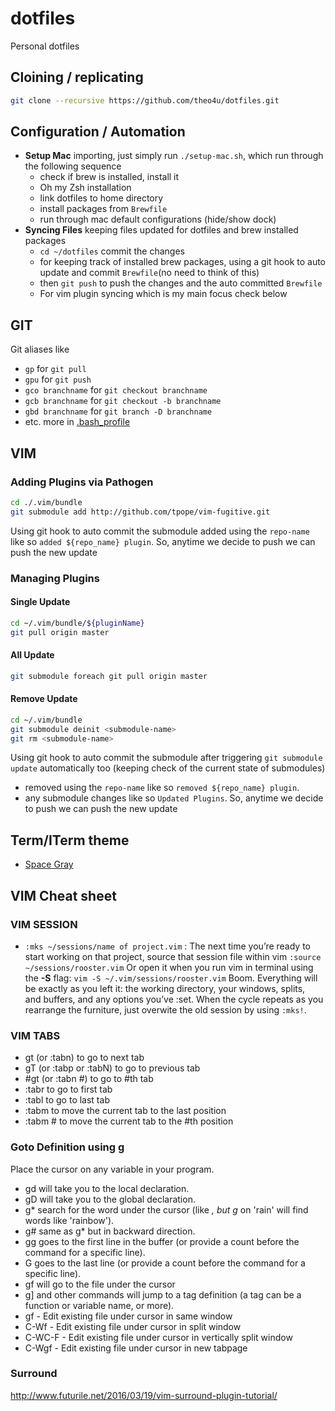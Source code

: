 # dotfiles
Personal dotfiles

## Cloining / replicating
```sh
git clone --recursive https://github.com/theo4u/dotfiles.git
```

## Configuration / Automation
* **Setup Mac** importing, just simply run `./setup-mac.sh`, which run through the following sequence 
	- check if brew is installed, install it
	- Oh my Zsh installation
	- link dotfiles to home directory
	- install packages from `Brewfile`
	- run through mac default configurations (hide/show dock)
* **Syncing Files** keeping files updated for dotfiles and brew installed packages
	- `cd ~/dotfiles` commit the changes
	- for keeping track of installed brew packages, using a git hook to auto update and commit `Brewfile`(no need to think of this)
	- then `git push` to push the changes and the auto committed `Brewfile` 
	- For vim plugin syncing which is my main focus check below

## GIT 

Git aliases like 
  * `gp` for `git pull`
  * `gpu` for `git push`
  * `gco branchname` for `git checkout branchname`
  * `gcb branchname` for `git checkout -b branchname`
  * `gbd branchname` for `git branch -D branchname`
  * etc. more in [.bash_profile](https://github.com/theo4u/dotfiles/blob/cde99ee917cf76c72003cf3ae4b2fc1de57fc302/.bash_profile#L14)


## VIM 
### Adding Plugins via Pathogen
```sh
cd ./.vim/bundle
git submodule add http://github.com/tpope/vim-fugitive.git
```
Using git hook to auto commit the submodule added using the `repo-name` like so `added ${repo_name} plugin`. So, anytime we decide to push we can push the new update 

### Managing Plugins 
#### Single Update
```sh
cd ~/.vim/bundle/${pluginName}
git pull origin master
``` 
#### All Update
```sh
git submodule foreach git pull origin master
```
#### Remove Update
```sh
cd ~/.vim/bundle
git submodule deinit <submodule-name>    
git rm <submodule-name>
```
Using git hook to auto commit the submodule after triggering `git submodule update` automatically too (keeping check of the current state of submodules) 
* removed using the `repo-name` like so `removed ${repo_name} plugin`. 
* any submodule changes  like so `Updated Plugins`. 
So, anytime we decide to push we can push the new update 

## Term/ITerm theme
* [Space Gray](theme/spacegray.itermcolors)

## VIM Cheat sheet
### VIM SESSION
* `:mks ~/sessions/name of project.vim` : The next time you’re ready to start working on that project, source that session file within vim `:source ~/sessions/rooster.vim` Or open it when you run vim in terminal using the **-S** flag: `vim -S ~/.vim/sessions/rooster.vim`
Boom. Everything will be exactly as you left it: the working directory, your windows, splits, and buffers, and any options you’ve :set. When the cycle repeats as you rearrange the furniture, just overwite the old session by using `:mks!`.

### VIM TABS
* gt (or :tabn) to go to next tab
* gT (or :tabp or :tabN) to go to previous tab
* #gt (or :tabn #) to go to #th tab
* :tabr to go to first tab
* :tabl to go to last tab
* :tabm to move the current tab to the last position
* :tabm # to move the current tab to the #th position

### Goto Definition using g
Place the cursor on any variable in your program.
* gd will take you to the local declaration.
* gD will take you to the global declaration.
* g* search for the word under the cursor (like *, but g* on 'rain' will find words like 'rainbow').
* g# same as g* but in backward direction.
* gg goes to the first line in the buffer (or provide a count before the command for a specific line).
* G goes to the last line (or provide a count before the command for a specific line).
* gf will go to the file under the cursor
* g] and other commands will jump to a tag definition (a tag can be a function or variable name, or more).
* gf - Edit existing file under cursor in same window
* C-Wf - Edit existing file under cursor in split window
* C-WC-F - Edit existing file under cursor in vertically split window
* C-Wgf - Edit existing file under cursor in new tabpage

### Surround
http://www.futurile.net/2016/03/19/vim-surround-plugin-tutorial/

